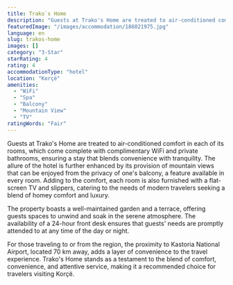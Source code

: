 ```yaml
---
title: Trako`s Home
description: "Guests at Trako's Home are treated to air-conditioned comfort in each of its rooms, which come complete with complimentary WiFi and private bathrooms, ensuring a stay that blends convenience with tranquility."
featuredImage: "/images/accommodation/186021975.jpg"
language: en
slug: trakos-home
images: []
category: "3-Star"
starRating: 4
rating: 4
accommodationType: "hotel"
location: "Korçë"
amenities:
  - "WiFi"
  - "Spa"
  - "Balcony"
  - "Mountain View"
  - "TV"
ratingWords: "Fair"
---
```


Guests at Trako's Home are treated to air-conditioned comfort in each of its rooms, which come complete with complimentary WiFi and private bathrooms, ensuring a stay that blends convenience with tranquility. The allure of the hotel is further enhanced by its provision of mountain views that can be enjoyed from the privacy of one's balcony, a feature available in every room. Adding to the comfort, each room is also furnished with a flat-screen TV and slippers, catering to the needs of modern travelers seeking a blend of homey comfort and luxury.

The property boasts a well-maintained garden and a terrace, offering guests spaces to unwind and soak in the serene atmosphere. The availability of a 24-hour front desk ensures that guests' needs are promptly attended to at any time of the day or night.

For those traveling to or from the region, the proximity to Kastoria National Airport, located 70 km away, adds a layer of convenience to the travel experience. Trako's Home stands as a testament to the blend of comfort, convenience, and attentive service, making it a recommended choice for travelers visiting Korçë.

